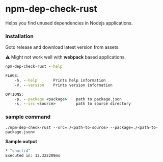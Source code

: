 # npm-dep-check-rust

Helps you find unused dependencies in Nodejs applications. 

### Installation 

Goto release and download latest version from assets. 

:warning: Might not work well with **webpack** based applications. 

```cmd
npm-dep-check-rust --help
```

```cmd
FLAGS:
    -h, --help       Prints help information
    -V, --version    Prints version information

OPTIONS:
    -p, --package <package>    path to package.json
    -s, --src <source>         path to source directory
```

### sample command

```
./npm-dep-check-rust --src=./<path-to-source> --package=./<path-to-package.json>
```

**Sample output**

```cmd
* "shortid"
Executed in: 12.322209ms
```
